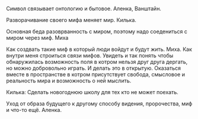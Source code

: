 Символ связывает онтологию и бытовое. Аленка, Ванштайн.

Разворачивание своего мифа меняет мир. Килька.

Основная беда разоврванность с миром, поэтому надо соедениться с миром через миф. Миха

Как создвать такие миф в который люди войдут и будут жить. Миха.
Как внутри меня строиться связи мифов. Увидеть и так понять чтобы обнаружилась возможность поля в котром нельзя друг друга дергать, но можно добровольно играть. И делать это в открытую.
Оказаться вместе в пространстве в котром присутствует свобода, смысловое и реальность мира и возможность о ней мыслить.

Килька: Сделать новогоднюю школу для тех кто не может поехать.

Уход от образа будущего к другому способу видения, пророчества, миф и что-то ещё. Аленка.

